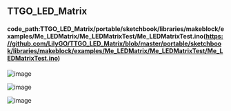 ## TTGO_LED_Matrix

#### code_path:TTGO_LED_Matrix/portable/sketchbook/libraries/makeblock/examples/Me_LEDMatrix/Me_LEDMatrixTest/Me_LEDMatrixTest.ino(https://github.com/LilyGO/TTGO_LED_Matrix/blob/master/portable/sketchbook/libraries/makeblock/examples/Me_LEDMatrix/Me_LEDMatrixTest/Me_LEDMatrixTest.ino)

![image](https://github.com/LilyGO/UNO_LED_Matrix/blob/master/image/image1.jpg)

![image](https://github.com/LilyGO/UNO_LED_Matrix/blob/master/image/image2.jpg)

![image](https://github.com/LilyGO/UNO_LED_Matrix/blob/master/image/image3.jpg)
